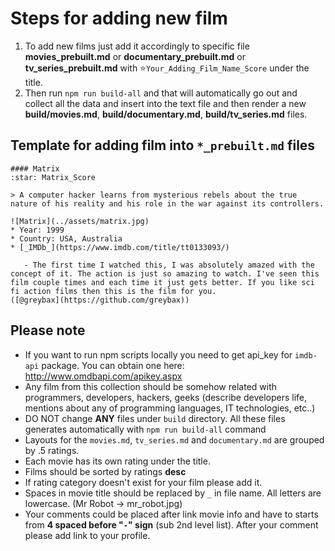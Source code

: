 # Steps for adding new film

1. To add new films just add it accordingly to specific file **movies_prebuilt.md** or **documentary_prebuilt.md** or **tv_series_prebuilt.md** with ⭐️`Your_Adding_Film_Name_Score` under the title.
2. Then run `npm run build-all` and that will automatically go out and collect all the data and insert into the text file and then render a new **build/movies.md**, **build/documentary.md**, **build/tv_series.md** files.

## Template for adding film into `*_prebuilt.md` files

```
#### Matrix 
:star: Matrix_Score

> A computer hacker learns from mysterious rebels about the true nature of his reality and his role in the war against its controllers.

![Matrix](../assets/matrix.jpg)
* Year: 1999
* Country: USA, Australia
* [_IMDb_](https://www.imdb.com/title/tt0133093/)

   - The first time I watched this, I was absolutely amazed with the concept of it. The action is just so amazing to watch. I've seen this film couple times and each time it just gets better. If you like sci fi action films then this is the film for you.
([@greybax](https://github.com/greybax))
```

## Please note

 - If you want to run npm scripts locally you need to get api_key for `imdb-api` package. You can obtain one here: http://www.omdbapi.com/apikey.aspx
 - Any film from this collection should be somehow related with programmers, developers, hackers, geeks (describe developers life, mentions about any of programming languages, IT technologies, etc..)
 - DO NOT change **ANY** files under `build` directory. All these files generates automatically with `npm run build-all` command
 - Layouts for the `movies.md`, `tv_series.md` and `documentary.md` are grouped by .5 ratings.
 - Each movie has its own rating under the title.
 - Films should be sorted by ratings **desc**
 - If rating category doesn't exist for your film please add it.
 - Spaces in movie title should be replaced by `_` in file name. All letters are lowercase. (Mr Robot -> mr_robot.jpg)
 - Your comments could be placed after link movie info and have to starts from **4 spaced before "`-`" sign** (sub 2nd level list). After your comment please add link to your profile.
